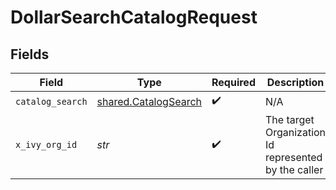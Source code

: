 # DollarSearchCatalogRequest


## Fields

| Field                                                        | Type                                                         | Required                                                     | Description                                                  |
| ------------------------------------------------------------ | ------------------------------------------------------------ | ------------------------------------------------------------ | ------------------------------------------------------------ |
| `catalog_search`                                             | [shared.CatalogSearch](../../models/shared/catalogsearch.md) | :heavy_check_mark:                                           | N/A                                                          |
| `x_ivy_org_id`                                               | *str*                                                        | :heavy_check_mark:                                           | The target Organization Id represented by the caller         |